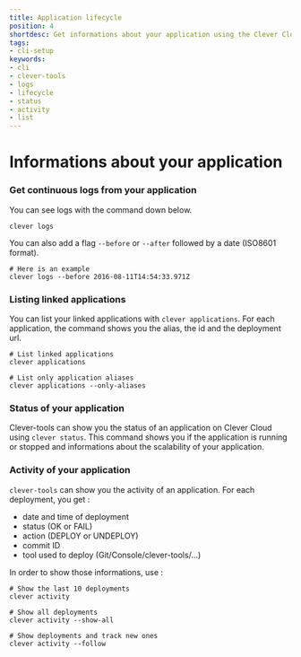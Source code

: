 ```yaml
---
title: Application lifecycle
position: 4
shortdesc: Get informations about your application using the Clever Cloud CLI tool
tags:
- cli-setup
keywords:
- cli
- clever-tools
- logs
- lifecycle
- status
- activity
- list
---
```


# Informations about your application

### Get continuous logs from your application

You can see logs with the command down below.

    clever logs

You can also add a flag `--before` or `--after` followed by a date (ISO8601 format).

    # Here is an example
    clever logs --before 2016-08-11T14:54:33.971Z

### Listing linked applications

You can list your linked applications with `clever applications`. For each application, the command shows you the alias, the id and the deployment url.

    # List linked applications
    clever applications

    # List only application aliases
    clever applications --only-aliases

### Status of your application

Clever-tools can show you the status of an application on Clever Cloud using `clever status`. This command shows you if the application is running or stopped and informations about the scalability of your application.

### Activity of your application

`clever-tools` can show you the activity of an application. For each deployment, you get :

* date and time of deployment
* status (OK or FAIL)
* action (DEPLOY or UNDEPLOY)
* commit ID
* tool used to deploy (Git/Console/clever-tools/...)

In order to show those informations, use :

    # Show the last 10 deployments
    clever activity

    # Show all deployments
    clever activity --show-all

    # Show deployments and track new ones
    clever activity --follow